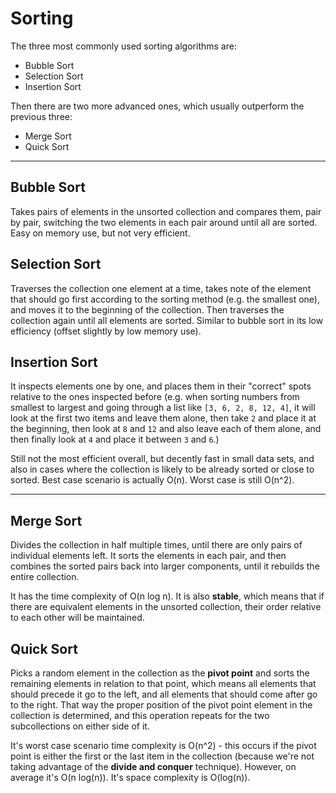 # Sorting
The three most commonly used sorting algorithms are:
* Bubble Sort
* Selection Sort
* Insertion Sort

Then there are two more advanced ones, which usually outperform the previous three:
* Merge Sort
* Quick Sort

**************************

## Bubble Sort
Takes pairs of elements in the unsorted collection and compares them, pair by pair, switching the two elements in each pair around until all are sorted. Easy on memory use, but not very efficient.

## Selection Sort
Traverses the collection one element at a time, takes note of the element that should go first according to the sorting method (e.g. the smallest one), and moves it to the beginning of the collection. Then traverses the collection again until all elements are sorted. Similar to bubble sort in its low efficiency (offset slightly by low memory use).

## Insertion Sort
It inspects elements one by one, and places them in their "correct" spots relative to the ones inspected before (e.g. when sorting numbers from smallest to largest and going through a list like `[3, 6, 2, 8, 12, 4]`, it will look at the first two items and leave them alone, then take `2` and place it at the beginning, then look at `8` and `12` and also leave each of them alone, and then finally look at `4` and place it between `3` and `6`.)

Still not the most efficient overall, but decently fast in small data sets, and also in cases where the collection is likely to be already sorted or close to sorted. Best case scenario is actually O(n). Worst case is still O(n^2).

**************************

## Merge Sort
Divides the collection in half multiple times, until there are only pairs of individual elements left. It sorts the elements in each pair, and then combines the sorted pairs back into larger components, until it rebuilds the entire collection.

It has the time complexity of O(n log n). It is also **stable**, which means that if there are equivalent elements in the unsorted collection, their order relative to each other will be maintained.

## Quick Sort
Picks a random element in the collection as the **pivot point** and sorts the remaining elements in relation to that point, which means all elements that should precede it go to the left, and all elements that should come after go to the right. That way the proper position of the pivot point element in the collection is determined, and this operation repeats for the two subcollections on either side of it.

It's worst case scenario time complexity is O(n^2) - this occurs if the pivot point is either the first or the last item in the collection (because we're not taking advantage of the **divide and conquer** technique). However, on average it's O(n log(n)). It's space complexity is O(log(n)).
